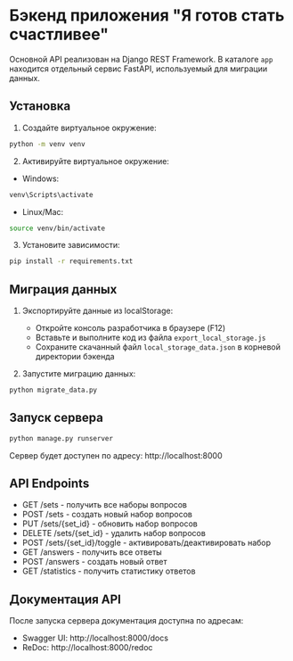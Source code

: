 # Бэкенд приложения "Я готов стать счастливее"

Основной API реализован на Django REST Framework. В каталоге `app` находится отдельный сервис FastAPI, используемый для миграции данных.

## Установка

1. Создайте виртуальное окружение:
```bash
python -m venv venv
```

2. Активируйте виртуальное окружение:
- Windows:
```bash
venv\Scripts\activate
```
- Linux/Mac:
```bash
source venv/bin/activate
```

3. Установите зависимости:
```bash
pip install -r requirements.txt
```

## Миграция данных

1. Экспортируйте данные из localStorage:
   - Откройте консоль разработчика в браузере (F12)
   - Вставьте и выполните код из файла `export_local_storage.js`
   - Сохраните скачанный файл `local_storage_data.json` в корневой директории бэкенда

2. Запустите миграцию данных:
```bash
python migrate_data.py
```

## Запуск сервера

```bash
python manage.py runserver
```

Сервер будет доступен по адресу: http://localhost:8000

## API Endpoints

- GET /sets - получить все наборы вопросов
- POST /sets - создать новый набор вопросов
- PUT /sets/{set_id} - обновить набор вопросов
- DELETE /sets/{set_id} - удалить набор вопросов
- POST /sets/{set_id}/toggle - активировать/деактивировать набор
- GET /answers - получить все ответы
- POST /answers - создать новый ответ
- GET /statistics - получить статистику ответов

## Документация API

После запуска сервера документация доступна по адресам:
- Swagger UI: http://localhost:8000/docs
- ReDoc: http://localhost:8000/redoc 